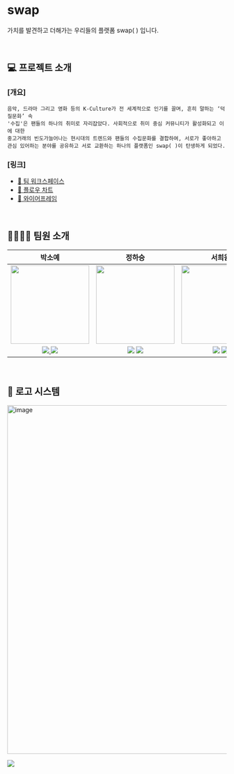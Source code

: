 # swap
가치를 발견하고 더해가는 우리들의 플랫폼 swap( ) 입니다.

<br>

## 💻 프로젝트 소개

### [개요]

```
음악, 드라마 그리고 영화 등의 K-Culture가 전 세계적으로 인기를 끌며, 흔히 말하는 ‘덕질문화’ 속
'수집'은 팬들의 하나의 취미로 자리잡았다. 사회적으로 취미 중심 커뮤니티가 활성화되고 이에 대한 
중고거래의 빈도가늘어나는 현시대의 트렌드와 팬들의 수집문화를 결합하여, 서로가 좋아하고 
관심 있어하는 분야를 공유하고 서로 교환하는 하나의 플랫폼인 swap( )이 탄생하게 되었다.
```

### [링크]

- [📑 팀 워크스페이스](https://dull-foundation-110.notion.site/swap-a3162998f48642dd88688b1281a692c4)
- [🎨 플로우 차트](https://www.figma.com/file/Weu5RxsvhG1gpl7AYW5o6n/flow-chart?node-id=0%3A1&t=MOxWl76OTxoJqzq4-1)
- [🎨 와이어프레임](https://www.figma.com/file/QwSWUUZyeJTm6ytIQEHDzO/wireframe?node-id=0%3A1&t=PVywWVSfkGRd4Gkd-1)

<br>

## 👨‍👩‍👧‍👦 팀원 소개

|                                                              **박소예**                                                              |                                                                                                                           **정하승**                                                                                                                           |                                                                                                                           **서희원**                                                                                                                            |                                                             **박민주**                                                             |
| :----------------------------------------------------------------------------------------------------------------------------------: | :------------------------------------------------------------------------------------------------------------------------------------------------------------------------------------------------------------------------------------------------------------: | :-------------------------------------------------------------------------------------------------------------------------------------------------------------------------------------------------------------------------------------------------------------: | :--------------------------------------------------------------------------------------------------------------------------------: |
|                        <img src="https://avatars.githubusercontent.com/u/96699014?v=4" height=180 width=180>                        |                                                                                     <img src="https://avatars.githubusercontent.com/u/88266129?v=4" height=180 width=180>                                                                                      |                                                                                      <img src="https://avatars.githubusercontent.com/u/93820625?v=4" height=180 width=180>                                                                                      |                       <img src="https://avatars.githubusercontent.com/u/95073450?v=4" height=180 width=180>                        |
| <a href="https://github.com/stardust6653"><img src="https://img.shields.io/badge/GitHub-181717?style=flat&logo=GitHub&logoColor=white"/> <a href="https://velog.io/@stardust6653/series"><img src="https://img.shields.io/static/v1?label=&message=Velog&color=#20C997"></a> | <a href="https://github.com/HA-SEUNG-JEONG"><img src="https://img.shields.io/badge/GitHub-181717?style=flat&logo=GitHub&logoColor=white"/></a> <a href="https://velog.io/@gktmd652"><img src="https://img.shields.io/static/v1?label=&message=Velog&color=#20C997"></a> | <a href="https://github.com/userHWSeo"><img src="https://img.shields.io/badge/GitHub-181717?style=flat&logo=GitHub&logoColor=white"/></a> <a href="https://velog.io/@userhwseo"><img src="https://img.shields.io/static/v1?label=&message=Velog&color=#20C997"></a> | <a href="https://github.com/project-mizzu"><img src="https://img.shields.io/badge/GitHub-181717?style=flat&logo=GitHub&logoColor=white"/> <a href="https://velog.io/@project_mizzu"><img src="https://img.shields.io/static/v1?label=&message=Velog&color=#20C997"></a> | 

<br>

## 🎨 로고 시스템

<img width="800" alt="image" src="https://user-images.githubusercontent.com/95073450/218029286-6b110190-d6b4-4989-9f9f-3a49d3406450.png">

<a href="https://velog.io/@codenest"><img src="https://img.shields.io/static/v1?label=&message=Velog&color=#20C997"></a>
